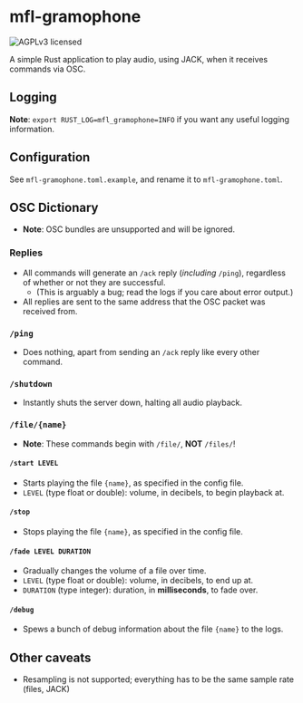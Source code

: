 mfl-gramophone
==============

![AGPLv3 licensed](https://www.gnu.org/graphics/agplv3-155x51.png)

A simple Rust application to play audio, using JACK, when it receives commands via OSC.

## Logging

**Note**: `export RUST_LOG=mfl_gramophone=INFO` if you want any useful logging information.

## Configuration

See `mfl-gramophone.toml.example`, and rename it to `mfl-gramophone.toml`.

## OSC Dictionary

- **Note**: OSC bundles are unsupported and will be ignored.

### Replies

- All commands will generate an `/ack` reply (*including* `/ping`), regardless
  of whether or not they are successful.
  - (This is arguably a bug; read the logs if you care about error output.)
- All replies are sent to the same address that the OSC packet was received
  from.

### `/ping`

- Does nothing, apart from sending an `/ack` reply like every other command.

### `/shutdown`

- Instantly shuts the server down, halting all audio playback.

### `/file/{name}`

- **Note**: These commands begin with `/file/`, **NOT** `/files/`!

#### `/start LEVEL`

- Starts playing the file `{name}`, as specified in the config file.
- `LEVEL` (type float or double): volume, in decibels, to begin playback at.

#### `/stop`

- Stops playing the file `{name}`, as specified in the config file.

#### `/fade LEVEL DURATION`

- Gradually changes the volume of a file over time.
- `LEVEL` (type float or double): volume, in decibels, to end up at.
- `DURATION` (type integer): duration, in **milliseconds**, to fade over.

#### `/debug`

- Spews a bunch of debug information about the file `{name}` to the logs.

## Other caveats

- Resampling is not supported; everything has to be the same sample rate (files,
  JACK)

